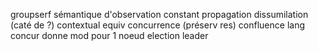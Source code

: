 groupserf
sémantique d'observation
constant propagation
dissumilation (caté de ?)
contextual equiv
concurrence (préserv res)
confluence
lang concur donne mod pour 1 noeud
election leader
